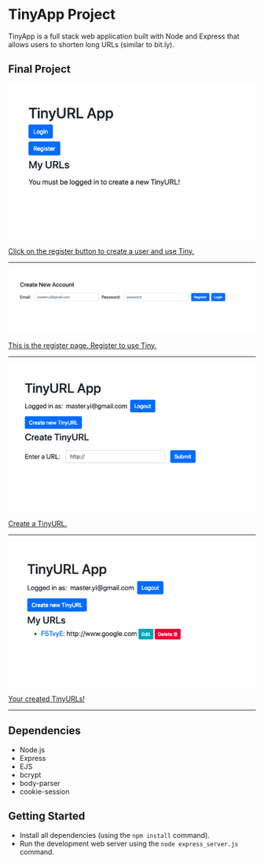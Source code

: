 # TinyApp Project

TinyApp is a full stack web application built with Node and Express that allows users to shorten long URLs (similar to bit.ly).

## Final Project

![urls login](https://github.com/GideonBrasil/tinyApp_Project/blob/master/docs/urls_no_login.png?raw=true)

[Click on the register button to create a user and use Tiny.](https://github.com/GideonBrasil/tinyApp_Project/blob/master/docs/urls_no_login.png?raw=true)

***

![Resgister_page](https://github.com/GideonBrasil/tinyApp_Project/blob/master/docs/register_page.png?raw=true)

[This is the register page. Register to use Tiny.](https://github.com/GideonBrasil/tinyApp_Project/blob/master/docs/register_page.png?raw=true)

***

![Create a TinyURL.](https://github.com/GideonBrasil/tinyApp_Project/blob/master/docs/urls_show.png?raw=true)

[Create a TinyURL.](https://github.com/GideonBrasil/tinyApp_Project/blob/master/docs/urls_show.png?raw=true)

***

![Your created TinyURLs!](https://github.com/GideonBrasil/tinyApp_Project/blob/master/docs/urls_registered.png?raw=true)

[Your created TinyURLs!](https://github.com/GideonBrasil/tinyApp_Project/blob/master/docs/urls_registered.png?raw=true)

***

## Dependencies

- Node.js
- Express
- EJS
- bcrypt
- body-parser
- cookie-session

## Getting Started

- Install all dependencies (using the `npm install` command).
- Run the development web server using the `node express_server.js` command.
